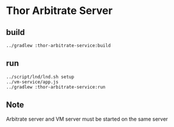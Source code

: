 # Thor Arbitrate Server 



## build

```
../gradlew :thor-arbitrate-service:build
```



## run

```
../script/lnd/lnd.sh setup
../vm-service/app.js
../gradlew :thor-arbitrate-service:run
```



## Note 

Arbitrate server and VM server must be started on the same server
